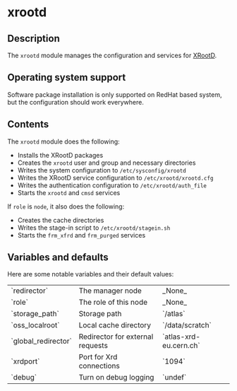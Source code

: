 # xrootd
## Description

The `xrootd` module manages the configuration and services for [XRootD](http://xrootd.slac.stanford.edu/).

## Operating system support

Software package installation is only supported on RedHat based system, but the configuration should work everywhere.

## Contents

The `xrootd` module does the following:

* Installs the XRootD packages
* Creates the `xrootd` user and group and necessary directories
* Writes the system configuration to `/etc/sysconfig/xrootd`
* Writes the XRootD service configuration to `/etc/xrootd/xrootd.cfg`
* Writes the authentication configuration to `/etc/xrootd/auth_file`
* Starts the `xrootd` and `cmsd` services

If `role` is `node`, it also does the following:

* Creates the cache directories
* Writes the stage-in script to `/etc/xrootd/stagein.sh`
* Starts the `frm_xfrd` and `frm_purged` services

## Variables and defaults

Here are some notable variables and their default values:

<table>
  <tr><td>`redirector`</td><td>The manager node</td><td>_None_</td></tr>
  <tr><td>`role`</td><td>The role of this node</td><td>_None_</td></tr>
  <tr><td>`storage_path`</td><td>Storage path</td><td>`/atlas`</td></tr>
  <tr><td>`oss_localroot`</td><td>Local cache directory</td><td>`/data/scratch`</td></tr>
  <tr><td>`global_redirector`</td><td>Redirector for external requests</td><td>`atlas-xrd-eu.cern.ch`</td></tr>
  <tr><td>`xrdport`</td><td>Port for Xrd connections</td><td>`1094`</td></tr>
  <tr><td>`debug`</td><td>Turn on debug logging</td><td>`undef`</td></tr>
</table>
